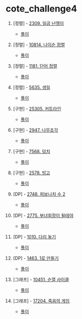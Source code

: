 # cote_challenge4

1. [정렬] - [2309. 일곱 난쟁이](https://www.acmicpc.net/problem/2309)
    + [풀이](01_sorting_2309.py)
  
2. [정렬] - [10814. 나이순 정렬](https://www.acmicpc.net/problem/10814)
    + [풀이](02_sorting_10814.py)

3. [정렬] - [1181. 단어 정렬](https://www.acmicpc.net/problem/1181)
    + [풀이](03_sorting_1181.py)

4. [정렬] - [5635. 생일](https://www.acmicpc.net/problem/5635)
    + [풀이](04_sorting_5635.py)

5. [구현] - [25305. 커트라인](https://www.acmicpc.net/problem/25305)
    + [풀이](05_implementation_25305.py)

6. [구현] - [2947. 나무조각](https://www.acmicpc.net/problem/2947)
    + [풀이](06_implementation_2947.py)

7. [구현] - [7568. 덩치](https://www.acmicpc.net/problem/7568)
    + [풀이](07_implementation_7568.py)

8. [구현] - [2578. 빙고](https://www.acmicpc.net/problem/2578)
    + [풀이](08_implementation_2578.py)

9. [DP] - [2748. 피보나치 수 2](https://www.acmicpc.net/problem/2748)
    + [풀이](09_dp_2748.py)

10. [DP] - [2775. 부녀회장이 될테야](https://www.acmicpc.net/problem/2775)
    + [풀이](10_dp_2775.py)

11. [DP] - [1010. 다리 놓기](https://www.acmicpc.net/problem/1010)
    + [풀이](11_dp_1010.py)

12. [DP] - [1463. 1로 만들기](https://www.acmicpc.net/problem/1463)
    + [풀이](12_dp_1463.py)

13. [그래프] - [10451. 순열 사이클](https://www.acmicpc.net/problem/10451)
    + [풀이](13_graph_10451.py)

14. [그래프] - [17204. 죽음의 게임](https://www.acmicpc.net/problem/17204)
    + [풀이](14_graph_17204.py)
